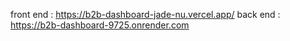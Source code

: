 
front end : https://b2b-dashboard-jade-nu.vercel.app/
back end : https://b2b-dashboard-9725.onrender.com
